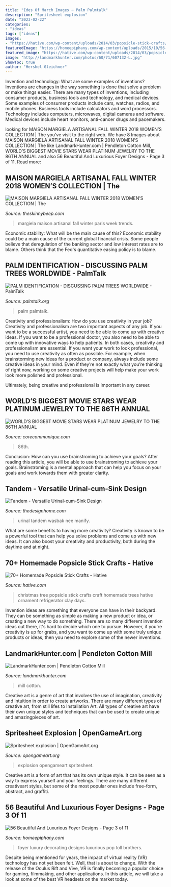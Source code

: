 ```yaml
---
title: "Ides Of March Images ~ Palm Palmtalk"
description: "Spritesheet explosion"
date: "2023-02-22"
categories:
- "ideas"
tags: ["ideas"]
images:
- "https://hative.com/wp-content/uploads/2014/03/popsicle-stick-crafts/34-christmas-tree-craft.jpg"
featuredImage: "https://homeepiphany.com/wp-content/uploads/2015/10/56-Beautiful-And-Luxurious-Foyer-Designs-14.jpg"
featured_image: "https://hative.com/wp-content/uploads/2014/03/popsicle-stick-crafts/34-christmas-tree-craft.jpg"
image: "http://landmarkhunter.com/photos/60/71/607132-L.jpg"
ShowToc: true
author: "Hershel Gleichner"
---
```



Invention and technology: What are some examples of inventions?
Inventions are changes in the way something is done that solve a problem or make things easier. There are many types of inventions, including consumer products, business tools and technology, and medical devices. Some examples of consumer products include cars, watches, radios, and mobile phones. Business tools include calculators and word processors. Technology includes computers, microwaves, digital cameras and software. Medical devices include heart monitors, anti-cancer drugs and pacemakers.

	

		
looking for MAISON MARGIELA ARTISANAL FALL WINTER 2018 WOMEN’S COLLECTION | The you've visit to the right web. We have 8 Images about MAISON MARGIELA ARTISANAL FALL WINTER 2018 WOMEN’S COLLECTION | The like LandmarkHunter.com | Pendleton Cotton Mill, WORLD’S BIGGEST MOVIE STARS WEAR PLATINUM JEWELRY TO THE 86TH ANNUAL and also 56 Beautiful And Luxurious Foyer Designs - Page 3 of 11. Read more:
		
    
## MAISON MARGIELA ARTISANAL FALL WINTER 2018 WOMEN’S COLLECTION | The

<img loading=lazy src="https://www.theskinnybeep.com/wp-content/uploads/2018/07/Fall-2018-Fashion-Trends-Maison-Margiela-Artisanal.jpg" onerror="this.onerror=null;this.src='https://tse2.mm.bing.net/th?id=OIP.k2Q3iiJq_Qt8mEeQKhzDqwHaLG&amp;pid=15.1';" alt="MAISON MARGIELA ARTISANAL FALL WINTER 2018 WOMEN’S COLLECTION | The">

_Source: theskinnybeep.com_

>margiela maison artisanal fall winter paris week trends. 

	

Economic stability: What will be the main cause of this?
Economic stability could be a main cause of the current global financial crisis. Some people believe that deregulation of the banking sector and low interest rates are to blame. Others think that the Fed's quantitative easing policy is to blame.

    
## PALM IDENTIFICATION - DISCUSSING PALM TREES WORLDWIDE - PalmTalk

<img loading=lazy src="https://www.palmtalk.org/forum/uploads/monthly_2020_03/20200212_092945.jpg.70d99a7ae4a61b7d62805ef8ee545d80.jpg" onerror="this.onerror=null;this.src='https://tse1.mm.bing.net/th?id=OIP.CwjAD8PvGx5TBWoaOZZuXgHaJ4&amp;pid=15.1';" alt="PALM IDENTIFICATION - DISCUSSING PALM TREES WORLDWIDE - PalmTalk">

_Source: palmtalk.org_

>palm palmtalk. 

	

Creativity and professionalism: How do you use creativity in your job?
Creativity and professionalism are two important aspects of any job. If you want to be a successful artist, you need to be able to come up with creative ideas. If you want to be a professional doctor, you also need to be able to come up with innovative ways to help patients. In both cases, creativity and professionalism are essential.
If you want your work to look professional, you need to use creativity as often as possible. For example, when brainstorming new ideas for a product or company, always include some creative ideas in your mind. Even if they’re not exactly what you’re thinking of right now, working on some creative projects will help make your work look more polished and professional.

Ultimately, being creative and professional is important in any career.

    
## WORLD’S BIGGEST MOVIE STARS WEAR PLATINUM JEWELRY TO THE 86TH ANNUAL

<img loading=lazy src="https://corecommunique.com/wp-content/uploads/2014/03/Gettyimages_worldwide-rights_Expires-March-2-2015476205791.jpg" onerror="this.onerror=null;this.src='https://tse2.mm.bing.net/th?id=OIP.5OqWrfSzZnJucpJ9BrC9cwHaLw&amp;pid=15.1';" alt="WORLD’S BIGGEST MOVIE STARS WEAR PLATINUM JEWELRY TO THE 86TH ANNUAL">

_Source: corecommunique.com_

>86th. 

	

Conclusion: How can you use brainstroming to achieve your goals?
After reading this article, you will be able to use brainstroming to achieve your goals. Brainstroming is a mental approach that can help you focus on your goals and work towards them with greater clarity.

    
## Tandem - Versatile Urinal-cum-Sink Design

<img loading=lazy src="https://thedesignhome.com/wp-content/uploads/2011/04/tandem-urinal-sink-6.jpg" onerror="this.onerror=null;this.src='https://tse3.mm.bing.net/th?id=OIP.lqLPyBAwf5loJ5Oh0qWrCQHaLH&amp;pid=15.1';" alt="Tandem - Versatile Urinal-cum-Sink Design">

_Source: thedesignhome.com_

>urinal tandem wasbak nee manify. 

	

What are some benefits to having more creativity?
Creativity is known to be a powerful tool that can help you solve problems and come up with new ideas. It can also boost your creativity and productivity, both during the daytime and at night.

    
## 70+ Homemade Popsicle Stick Crafts - Hative

<img loading=lazy src="https://hative.com/wp-content/uploads/2014/03/popsicle-stick-crafts/34-christmas-tree-craft.jpg" onerror="this.onerror=null;this.src='https://tse2.mm.bing.net/th?id=OIP.o3pWyVPXT_JaW-vMXdBnHgHaKj&amp;pid=15.1';" alt="70+ Homemade Popsicle Stick Crafts - Hative">

_Source: hative.com_

>christmas tree popsicle stick crafts craft homemade trees hative ornament refrigerator clay days. 

	

Invention ideas are something that everyone can have in their backyard. They can be something as simple as making a new product or idea, or creating a new way to do something. There are so many different invention ideas out there, it's hard to decide which one to pursue. However, if you're creativity is up for grabs, and you want to come up with some truly unique products or ideas, then you need to explore some of the newer inventions.

    
## LandmarkHunter.com | Pendleton Cotton Mill

<img loading=lazy src="http://landmarkhunter.com/photos/60/71/607132-L.jpg" onerror="this.onerror=null;this.src='https://tse3.mm.bing.net/th?id=OIP.vgiDv7b1BJbE-z2C1PyJ_AHaNK&amp;pid=15.1';" alt="LandmarkHunter.com | Pendleton Cotton Mill">

_Source: landmarkhunter.com_

>mill cotton. 

	

Creative art is a genre of art that involves the use of imagination, creativity and intuition in order to create artworks. There are many different types of creative art, from still lifes to Installation Art. All types of creative art have their own unique styles and techniques that can be used to create unique and amazingpieces of art.

    
## Spritesheet Explosion | OpenGameArt.org

<img loading=lazy src="https://opengameart.org/sites/default/files/preview_84.png" onerror="this.onerror=null;this.src='https://tse2.mm.bing.net/th?id=OIP.xxt3n4ycTpKjh4yBdmtzzgHaM9&amp;pid=15.1';" alt="Spritesheet explosion | OpenGameArt.org">

_Source: opengameart.org_

>explosion opengameart spritesheet. 

	

Creative art is a form of art that has its own unique style. It can be seen as a way to express yourself and your feelings. There are many different creativeart styles, but some of the most popular ones include free-form, abstract, and graffiti.

    
## 56 Beautiful And Luxurious Foyer Designs - Page 3 Of 11

<img loading=lazy src="https://homeepiphany.com/wp-content/uploads/2015/10/56-Beautiful-And-Luxurious-Foyer-Designs-14.jpg" onerror="this.onerror=null;this.src='https://tse1.mm.bing.net/th?id=OIP.NVslVa9eLzv1qwl_5BUquwHaNK&amp;pid=15.1';" alt="56 Beautiful And Luxurious Foyer Designs - Page 3 of 11">

_Source: homeepiphany.com_

>foyer luxury decorating designs luxurious pop toll brothers. 

	

Despite being mentioned for years, the impact of virtual reality (VR) technology has not yet been felt. Well, that is about to change. With the release of the Oculus Rift and Vive, VR is finally becoming a popular choice for gaming, filmmaking, and other applications. In this article, we will take a look at some of the best VR headsets on the market today.

